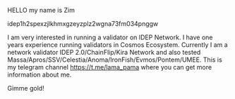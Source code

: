 HELLO my name is Zim

idep1h2spexzjlkhmxgzeyzplz2wgna73fm034pnggw

I am very interested in running a validator on IDEP Network. I have one years experience running validators in Cosmos Ecosystem.
Currently I am a network validator IDEP 2.0/ChainFlip/Kira Network and also tested Massa/Apros/SSV/Celestia/Anoma/IronFish/Evmos/Pontem/UMEE.
This is my telegram channel https://t.me/lama_pama where you can get more information about me.

Gimme gold!
